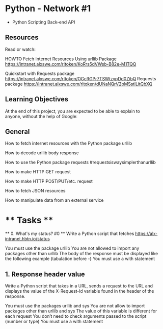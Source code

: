 # Python - Network #1
* Python Scripting Back-end API

## Resources

Read or watch:

HOWTO Fetch Internet Resources Using urllib Package
https://intranet.alxswe.com/rltoken/KoRrs5dVWsb-B82e-M1TQQ

Quickstart with Requests package
https://intranet.alxswe.com/rltoken/OGcRGPr7TSWtzypDd0ZibQ
Requests package
https://intranet.alxswe.com/rltoken/dUNaNQrV2bMSstILitQbXQ

## Learning Objectives

At the end of this project, you are expected to be able to explain to anyone, without the help of Google:

## General

How to fetch internet resources with the Python package urllib

How to decode urllib body response

How to use the Python package requests #requestsiswaysimplerthanurllib

How to make HTTP GET request

How to make HTTP POST/PUT/etc. request

How to fetch JSON resources

How to manipulate data from an external service

# ** Tasks **
** 0. What's my status? #0 **
Write a Python script that fetches https://alx-intranet.hbtn.io/status

You must use the package urllib
You are not allowed to import any packages other than urllib
The body of the response must be displayed like the following example (tabulation before -)
You must use a with statement

## 1. Response header value
Write a Python script that takes in a URL, sends a request to the URL and displays the value of the X-Request-Id variable found in the header of the response.

You must use the packages urllib and sys
You are not allow to import packages other than urllib and sys
The value of this variable is different for each request
You don’t need to check arguments passed to the script (number or type)
You must use a with statement



